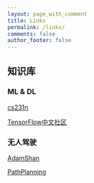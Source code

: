 ```yaml
---
layout: page_with_comment
title: Links
permalink: /links/
comments: false
author_footer: false
---
```

## 知识库
### ML & DL

[cs231n](http://cs231n.github.io/)

[TensorFlow中文社区](http://www.tensorfly.cn/index.html)

### 无人驾驶

[AdamShan](https://blog.csdn.net/AdamShan)

[PathPlanning](https://github.com/PathPlanning)
